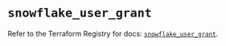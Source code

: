 # `snowflake_user_grant`

Refer to the Terraform Registry for docs: [`snowflake_user_grant`](https://registry.terraform.io/providers/snowflake-labs/snowflake/0.89.0/docs/resources/user_grant).
